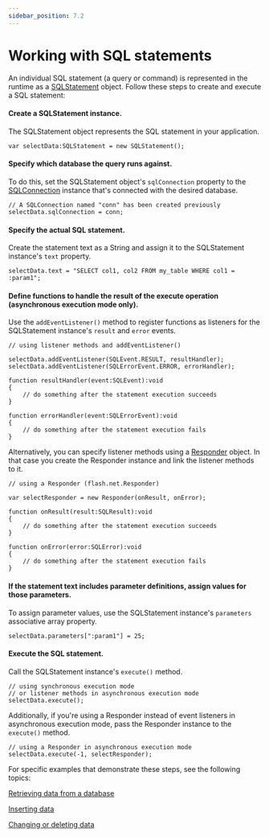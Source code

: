 ```yaml
---
sidebar_position: 7.2
---
```


# Working with SQL statements

An individual SQL statement (a query or command) is represented in the runtime
as a
[SQLStatement](https://airsdk.dev/reference/actionscript/3.0/flash/data/SQLStatement.html)
object. Follow these steps to create and execute a SQL statement:

#### Create a SQLStatement instance.

The SQLStatement object represents the SQL statement in your application.

    var selectData:SQLStatement = new SQLStatement();

#### Specify which database the query runs against.

To do this, set the SQLStatement object's `sqlConnection` property to the
[SQLConnection](https://airsdk.dev/reference/actionscript/3.0/flash/data/SQLConnection.html)
instance that's connected with the desired database.

    // A SQLConnection named "conn" has been created previously
    selectData.sqlConnection = conn;

#### Specify the actual SQL statement.

Create the statement text as a String and assign it to the SQLStatement
instance's `text` property.

    selectData.text = "SELECT col1, col2 FROM my_table WHERE col1 = :param1";

#### Define functions to handle the result of the execute operation (asynchronous execution mode only).

Use the `addEventListener()` method to register functions as listeners for the
SQLStatement instance's `result` and `error` events.

    // using listener methods and addEventListener()

    selectData.addEventListener(SQLEvent.RESULT, resultHandler);
    selectData.addEventListener(SQLErrorEvent.ERROR, errorHandler);

    function resultHandler(event:SQLEvent):void
    {
    	// do something after the statement execution succeeds
    }

    function errorHandler(event:SQLErrorEvent):void
    {
    	// do something after the statement execution fails
    }

Alternatively, you can specify listener methods using a
[Responder](https://airsdk.dev/reference/actionscript/3.0/flash/net/Responder.html)
object. In that case you create the Responder instance and link the listener
methods to it.

    // using a Responder (flash.net.Responder)

    var selectResponder = new Responder(onResult, onError);

    function onResult(result:SQLResult):void
    {
    	// do something after the statement execution succeeds
    }

    function onError(error:SQLError):void
    {
    	// do something after the statement execution fails
    }

#### If the statement text includes parameter definitions, assign values for those parameters.

To assign parameter values, use the SQLStatement instance's `parameters`
associative array property.

    selectData.parameters[":param1"] = 25;

#### Execute the SQL statement.

Call the SQLStatement instance's `execute()` method.

    // using synchronous execution mode
    // or listener methods in asynchronous execution mode
    selectData.execute();

Additionally, if you're using a Responder instead of event listeners in
asynchronous execution mode, pass the Responder instance to the `execute()`
method.

    // using a Responder in asynchronous execution mode
    selectData.execute(-1, selectResponder);

For specific examples that demonstrate these steps, see the following topics:

[Retrieving data from a database](./retrieving-data-from-a-database.md)

[Inserting data](./inserting-data.md)

[Changing or deleting data](./changing-or-deleting-data.md)
